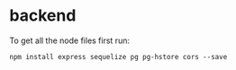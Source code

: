 # backend

To get all the node files first run:
```
npm install express sequelize pg pg-hstore cors --save
```
